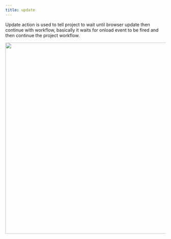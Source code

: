 ```yaml
---
title: update
---
```


Update action is used to tell project to wait until browser update then continue with workflow, basically it waits for onload event to be fired and then continue the project workflow. 

<img src='/images/update_0.jpg' width = '600px'>